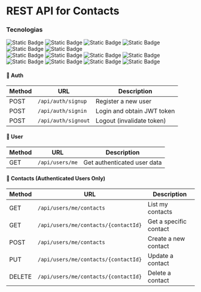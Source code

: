 # REST API for Contacts

### Tecnologias
<section align="left">
    <img alt="Static Badge" src="https://img.shields.io/badge/Java 21.0.7-grey?style=flat&logo=openjdk">
    <img alt="Static Badge" src="https://img.shields.io/badge/Spring%20Boot 3.5.3-grey?style=flat&logo=springboot">
    <img alt="Static Badge" src="https://img.shields.io/badge/Spring%20Web-grey?style=flat&logo=Spring%20Boot">
    <img alt="Static Badge" src="https://img.shields.io/badge/Spring%20Validation-grey?style=flat&logo=Spring%20Boot">
    <img alt="Static Badge" src="https://img.shields.io/badge/Spring Security-grey?style=flat&logo=Spring%20Boot"> 
    <img alt="Static Badge" src="https://img.shields.io/badge/Spring%20Data%20JPA-grey?style=flat&logo=Spring%20Boot"> 
    <br>
    <img alt="Static Badge" src="https://img.shields.io/badge/Docker-grey?style=flat&logo=Docker">
    <img alt="Static Badge" src="https://img.shields.io/badge/PostgreSQL-grey?style=flat&logo=PostgreSQL">
    <img alt="Static Badge" src="https://img.shields.io/badge/pgAdmin-grey?style=flat&logo=PostgreSQL">
    <img alt="Static Badge" src="https://img.shields.io/badge/Postman-grey?style=flat&logo=Postman">
    <img alt="Static Badge" src="https://img.shields.io/badge/Swagger/OpenAPI-grey?style=flat&logo=Swagger">
    <img alt="Static Badge" src="https://img.shields.io/badge/Yaml-grey?style=flat&logo=yaml">
    <img alt="Static Badge" src="https://img.shields.io/badge/Hibernate-grey?style=flat&logo=Hibernate">
    <img alt="Static Badge" src="https://img.shields.io/badge/Token JWT-grey?style=flat&logo=JSON">
</section>

#### 🔐 Auth

| Method | URL              | Description                |
| ------ | ---------------- | -------------------------- |
| POST   | `/api/auth/signup`  | Register a new user        |
| POST   | `/api/auth/signin`  | Login and obtain JWT token |
| POST   | `/api/auth/signout` | Logout (invalidate token)  |


#### 👤 User

| Method | URL             | Description                 |
| ------ | --------------- | --------------------------- |
| GET    | `/api/users/me` | Get authenticated user data |


#### 📇 Contacts (Authenticated Users Only)

| Method | URL                          | Description            |
| ------ | ---------------------------- | ---------------------- |
| GET    | `/api/users/me/contacts`            | List my contacts       |
| GET    | `/api/users/me/contacts/{contactId}`| Get a specific contact |
| POST   | `/api/users/me/contacts`            | Create a new contact   |
| PUT    | `/api/users/me/contacts/{contactId}`| Update a contact       |
| DELETE | `/api/users/me/contacts/{contactId}`| Delete a contact       |


